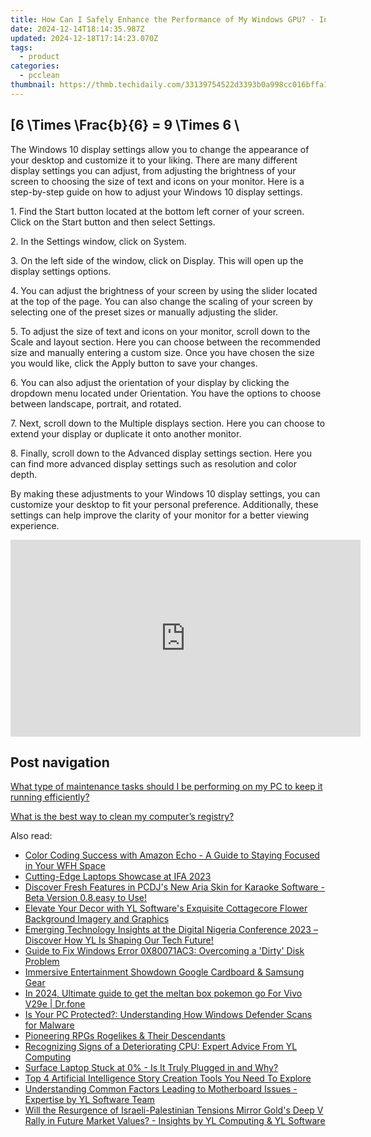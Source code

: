 ```yaml
---
title: How Can I Safely Enhance the Performance of My Windows GPU? - Insights From YL Computing
date: 2024-12-14T18:14:35.987Z
updated: 2024-12-18T17:14:23.070Z
tags:
  - product
categories:
  - pcclean
thumbnail: https://thmb.techidaily.com/33139754522d3393b0a998cc016bffa1b55254150a3f5abcd672e5d0c2f8e9f3.jpg
---
```


## \[6 \Times \Frac{b}{6} = 9 \Times 6 \

The Windows 10 display settings allow you to change the appearance of your desktop and customize it to your liking. There are many different display settings you can adjust, from adjusting the brightness of your screen to choosing the size of text and icons on your monitor. Here is a step-by-step guide on how to adjust your Windows 10 display settings. 

1\. Find the Start button located at the bottom left corner of your screen. Click on the Start button and then select Settings.

2\. In the Settings window, click on System.

3\. On the left side of the window, click on Display. This will open up the display settings options. 

4\. You can adjust the brightness of your screen by using the slider located at the top of the page. You can also change the scaling of your screen by selecting one of the preset sizes or manually adjusting the slider.

5\. To adjust the size of text and icons on your monitor, scroll down to the Scale and layout section. Here you can choose between the recommended size and manually entering a custom size. Once you have chosen the size you would like, click the Apply button to save your changes.

6\. You can also adjust the orientation of your display by clicking the dropdown menu located under Orientation. You have the options to choose between landscape, portrait, and rotated.

7\. Next, scroll down to the Multiple displays section. Here you can choose to extend your display or duplicate it onto another monitor.

8\. Finally, scroll down to the Advanced display settings section. Here you can find more advanced display settings such as resolution and color depth. 

By making these adjustments to your Windows 10 display settings, you can customize your desktop to fit your personal preference. Additionally, these settings can help improve the clarity of your monitor for a better viewing experience.

<!-- affiliate ads begin -->
<iframe width="560" height="315" src="https://www.youtube.com/embed/Rxyki8-Y630?si=dHLkIxG59zdlZeN0" title="YouTube video player" frameborder="0" allow="accelerometer; autoplay; clipboard-write; encrypted-media; gyroscope; picture-in-picture; web-share" referrerpolicy="strict-origin-when-cross-origin" allowfullscreen></iframe>
<!-- affiliate ads end -->

## Post navigation

[What type of maintenance tasks should I be performing on my PC to keep it running efficiently?](https://tools.techidaily.com/pcclean/products/)

[What is the best way to clean my computer’s registry?](https://tools.techidaily.com/pcclean/products/)

<ins class="adsbygoogle"
     style="display:block"
     data-ad-format="autorelaxed"
     data-ad-client="ca-pub-7571918770474297"
     data-ad-slot="1223367746"></ins>

<ins class="adsbygoogle"
     style="display:block"
     data-ad-client="ca-pub-7571918770474297"
     data-ad-slot="8358498916"
     data-ad-format="auto"
     data-full-width-responsive="true"></ins>

<span class="atpl-alsoreadstyle">Also read:</span>
<div><ul>
<li><a href="https://hardware-tips.techidaily.com/color-coding-success-with-amazon-echo-a-guide-to-staying-focused-in-your-wfh-space/"><u>Color Coding Success with Amazon Echo - A Guide to Staying Focused in Your WFH Space</u></a></li>
<li><a href="https://win11-tips.techidaily.com/cutting-edge-laptops-showcase-at-ifa-2023/"><u>Cutting-Edge Laptops Showcase at IFA 2023</u></a></li>
<li><a href="https://discover-bits.techidaily.com/discover-fresh-features-in-pcdjs-new-aria-skin-for-karaoke-software-beta-version-08easy-to-use/"><u>Discover Fresh Features in PCDJ's New Aria Skin for Karaoke Software - Beta Version 0.8.easy to Use!</u></a></li>
<li><a href="https://discover-bits.techidaily.com/elevate-your-decor-with-yl-softwares-exquisite-cottagecore-flower-background-imagery-and-graphics/"><u>Elevate Your Decor with YL Software's Exquisite Cottagecore Flower Background Imagery and Graphics</u></a></li>
<li><a href="https://discover-bits.techidaily.com/emerging-technology-insights-at-the-digital-nigeria-conference-2023-discover-how-yl-is-shaping-our-tech-future/"><u>Emerging Technology Insights at the Digital Nigeria Conference 2023 – Discover How YL Is Shaping Our Tech Future!</u></a></li>
<li><a href="https://win-howtos.techidaily.com/guide-to-fix-windows-error-0x80071ac3-overcoming-a-dirty-disk-problem/"><u>Guide to Fix Windows Error 0X80071AC3: Overcoming a 'Dirty' Disk Problem</u></a></li>
<li><a href="https://extra-lessons.techidaily.com/immersive-entertainment-showdown-google-cardboard-and-samsung-gear/"><u>Immersive Entertainment Showdown Google Cardboard & Samsung Gear</u></a></li>
<li><a href="https://change-location.techidaily.com/in-2024-ultimate-guide-to-get-the-meltan-box-pokemon-go-for-vivo-v29e-drfone-by-drfone-virtual-android/"><u>In 2024, Ultimate guide to get the meltan box pokemon go For Vivo V29e | Dr.fone</u></a></li>
<li><a href="https://discover-bits.techidaily.com/is-your-pc-protected-understanding-how-windows-defender-scans-for-malware/"><u>Is Your PC Protected?: Understanding How Windows Defender Scans for Malware</u></a></li>
<li><a href="https://screen-video-capture.techidaily.com/pioneering-rpgs-rogelikes-and-their-descendants/"><u>Pioneering RPGs Rogelikes & Their Descendants</u></a></li>
<li><a href="https://discover-bits.techidaily.com/recognizing-signs-of-a-deteriorating-cpu-expert-advice-from-yl-computing/"><u>Recognizing Signs of a Deteriorating CPU: Expert Advice From YL Computing</u></a></li>
<li><a href="https://win-howtos.techidaily.com/surface-laptop-stuck-at-0-is-it-truly-plugged-in-and-why/"><u>Surface Laptop Stuck at 0% - Is It Truly Plugged in and Why?</u></a></li>
<li><a href="https://tech-hub.techidaily.com/top-4-artificial-intelligence-story-creation-tools-you-need-to-explore/"><u>Top 4 Artificial Intelligence Story Creation Tools You Need To Explore</u></a></li>
<li><a href="https://discover-bits.techidaily.com/understanding-common-factors-leading-to-motherboard-issues-expertise-by-yl-software-team/"><u>Understanding Common Factors Leading to Motherboard Issues - Expertise by YL Software Team</u></a></li>
<li><a href="https://discover-bits.techidaily.com/will-the-resurgence-of-israeli-palestinian-tensions-mirror-golds-deep-v-rally-in-future-market-values-insights-by-yl-computing-and-yl-software/"><u>Will the Resurgence of Israeli-Palestinian Tensions Mirror Gold's Deep V Rally in Future Market Values? - Insights by YL Computing & YL Software</u></a></li>
</ul></div>


